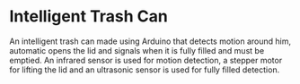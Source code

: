 # Intelligent Trash Can
 An intelligent trash can made using Arduino that detects motion around him, automatic opens the lid and signals when it is fully filled and must be emptied. An infrared sensor is used for motion detection, a stepper motor for lifting the lid and an ultrasonic sensor is used for fully filled detection.
